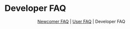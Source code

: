 # Developer FAQ

<div align=center>

  [Newcomer FAQ](faq.html)
| [User FAQ](userfaq.html)
| Developer FAQ

</div>

<!-- toc -->

